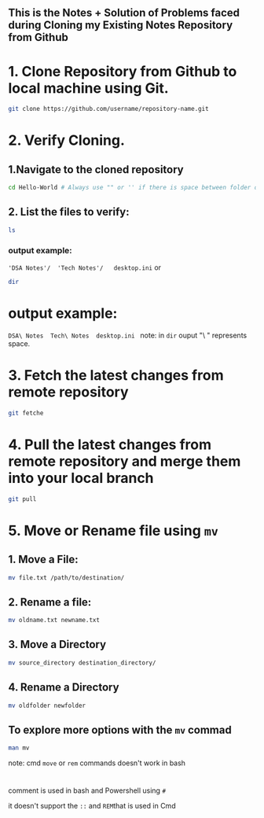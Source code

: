 ## This is the Notes +  Solution of Problems faced during Cloning my Existing Notes Repository from Github

# 1. Clone Repository from Github to local machine using Git.
```bash
git clone https://github.com/username/repository-name.git
```
# 2. Verify Cloning.

## 1.Navigate to the cloned repository

```bash
cd Hello-World # Always use "" or '' if there is space between folder or file name
```
## 2. List the files to verify:

```bash
ls
```
### output example:
`'DSA Notes'/  'Tech Notes'/   desktop.ini`
or 
```bash
dir
```
# output example:
`DSA\ Notes  Tech\ Notes  desktop.ini
`
note: in `dir` ouput "\ " represents space.

# 3. Fetch the latest changes from remote repository

```bash
git fetche
```

# 4. Pull the latest changes from remote repository and merge them into your local branch

```bash
git pull
```

# 5. Move or Rename file using `mv`

## 1. Move a File:

```bash
mv file.txt /path/to/destination/
```

## 2. Rename a file:

```bash
mv oldname.txt newname.txt
```
## 3. Move a Directory 

```bash
mv source_directory destination_directory/
```
## 4. Rename a Directory

```bash
mv oldfolder newfolder
```

## To explore more options with the `mv` commad

```bash
man mv
```
note: cmd `move` or `rem`
commands doesn't work in bash

# 
comment is used in bash and Powershell using `#`

it doesn't support the `::` and `REM`that is used in Cmd
